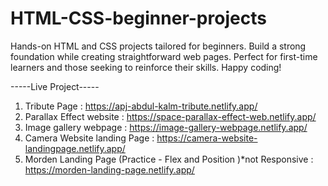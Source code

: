 # HTML-CSS-beginner-projects

Hands-on HTML and CSS projects tailored for beginners. Build a strong foundation while creating straightforward web pages.
Perfect for first-time learners and those seeking to reinforce their skills. Happy coding!

-----Live Project-----
1. Tribute Page : https://apj-abdul-kalm-tribute.netlify.app/
2. Parallax Effect website : https://space-parallax-effect-web.netlify.app/
3. Image gallery webpage : https://image-gallery-webpage.netlify.app/
4. Camera Website landing Page : https://camera-website-landingpage.netlify.app/
5. Morden Landing Page (Practice - Flex and Position )*not Responsive :  https://morden-landing-page.netlify.app/
